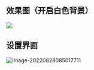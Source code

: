 ## 效果图（开启白色背景）

![](C:\Users\gkhcsc\source\repos\时钟2\效果图.png)

## 设置界面

![image-20220828085017711](C:\Users\gkhcsc\AppData\Roaming\Typora\typora-user-images\image-20220828085017711.png)